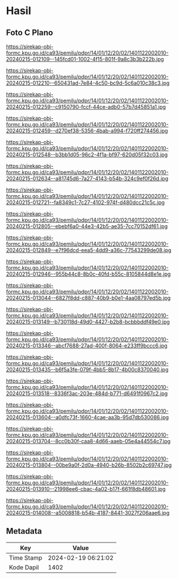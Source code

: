 # Hasil

## Foto C Plano

https://sirekap-obj-formc.kpu.go.id/ca93/pemilu/pdpr/14/01/12/20/02/1401122002010-20240215-012109--145fcd01-1002-4f15-801f-9a8c3b3b222b.jpg

https://sirekap-obj-formc.kpu.go.id/ca93/pemilu/pdpr/14/01/12/20/02/1401122002010-20240215-012210--650431ad-7e84-4c50-bc9d-5c6a010c38c3.jpg

https://sirekap-obj-formc.kpu.go.id/ca93/pemilu/pdpr/14/01/12/20/02/1401122002010-20240215-012259--c9150790-fccf-44ce-adb0-57b7d45851a1.jpg

https://sirekap-obj-formc.kpu.go.id/ca93/pemilu/pdpr/14/01/12/20/02/1401122002010-20240215-012459--d270ef38-5356-4bab-a994-f720ff274456.jpg

https://sirekap-obj-formc.kpu.go.id/ca93/pemilu/pdpr/14/01/12/20/02/1401122002010-20240215-012548--b3bb1d05-96c2-4f1a-bf97-620d05f32c03.jpg

https://sirekap-obj-formc.kpu.go.id/ca93/pemilu/pdpr/14/01/12/20/02/1401122002010-20240215-012634--a81745d6-7a27-4143-b54b-324c9ef0f26d.jpg

https://sirekap-obj-formc.kpu.go.id/ca93/pemilu/pdpr/14/01/12/20/02/1401122002010-20240215-012721--fa8349c1-7c27-4102-974f-d480dcc21c5c.jpg

https://sirekap-obj-formc.kpu.go.id/ca93/pemilu/pdpr/14/01/12/20/02/1401122002010-20240215-012805--ebebf6a0-44e3-42b5-ae35-7cc70152df61.jpg

https://sirekap-obj-formc.kpu.go.id/ca93/pemilu/pdpr/14/01/12/20/02/1401122002010-20240215-012849--e7f96dcd-eea5-4dd9-a36c-77543299de08.jpg

https://sirekap-obj-formc.kpu.go.id/ca93/pemilu/pdpr/14/01/12/20/02/1401122002010-20240215-012946--955b44c8-8b0c-40fd-b55c-8105844d8e1e.jpg

https://sirekap-obj-formc.kpu.go.id/ca93/pemilu/pdpr/14/01/12/20/02/1401122002010-20240215-013044--6827f8dd-c887-40b9-b0e1-4aa08797ed5b.jpg

https://sirekap-obj-formc.kpu.go.id/ca93/pemilu/pdpr/14/01/12/20/02/1401122002010-20240215-013149--b730118d-49d0-4427-b2b8-bcbbbddf49e0.jpg

https://sirekap-obj-formc.kpu.go.id/ca93/pemilu/pdpr/14/01/12/20/02/1401122002010-20240215-013346--abcf7688-27ad-400f-8064-e233ff9bccc6.jpg

https://sirekap-obj-formc.kpu.go.id/ca93/pemilu/pdpr/14/01/12/20/02/1401122002010-20240215-013435--b6f5a3fe-079f-4bb5-8b17-4b00c8370040.jpg

https://sirekap-obj-formc.kpu.go.id/ca93/pemilu/pdpr/14/01/12/20/02/1401122002010-20240215-013518--8336f3ac-203e-484d-b771-d6491f0967c2.jpg

https://sirekap-obj-formc.kpu.go.id/ca93/pemilu/pdpr/14/01/12/20/02/1401122002010-20240215-013604--a0dfc73f-1660-4cae-aa3b-95d7db530086.jpg

https://sirekap-obj-formc.kpu.go.id/ca93/pemilu/pdpr/14/01/12/20/02/1401122002010-20240215-013704--8cc0b30f-caa8-4d66-aaeb-05e4a44554c7.jpg

https://sirekap-obj-formc.kpu.go.id/ca93/pemilu/pdpr/14/01/12/20/02/1401122002010-20240215-013804--00be9a0f-2d0a-4940-b26b-8502b2c69747.jpg

https://sirekap-obj-formc.kpu.go.id/ca93/pemilu/pdpr/14/01/12/20/02/1401122002010-20240215-013910--21998ee6-cbac-4a02-b17f-661f8db48601.jpg

https://sirekap-obj-formc.kpu.go.id/ca93/pemilu/pdpr/14/01/12/20/02/1401122002010-20240215-014008--a5008818-b54b-4187-8441-3027f206aae6.jpg


## Metadata

| Key        | Value               |
| ---------- | ------------------- |
| Time Stamp | 2024-02-19 06:21:02 |
| Kode Dapil | 1402                |



